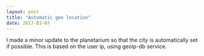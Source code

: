 ```yaml
---
layout: post
title: "Automatic geo location"
date: 2017-03-07
---
```


I made a minor update to the planetarium so that the city is automatically set
if possible.  This is based on the user ip, using geoip-db service.

